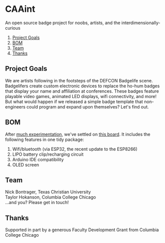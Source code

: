 # CAAint
An open source badge project for noobs, artists, and the interdimensionally-curious

1. [Project Goals](#project-goals)
2. [BOM](#bom)
3. [Team](#team)
4. [Thanks](#thanks)

## Project Goals
We are artists following in the footsteps of the DEFCON Badgelife scene. Badgelifers create custom electronic devices to replace the ho-hum badges that display your name and affiliation at conferences. These badges feature playable video games, animated LED displays, wifi connectivity, and more! But what would happen if we released a simple badge template that non-engineers could program and expand upon themselves? Let's find out.

## BOM
After [much experimentation](/Archive), we've settled on [this board](https://www.aliexpress.com/item/TTGO-ESP8266-ESP32-0-96-0-96-inch-OLED-Display-WiFi-Bluetooth-18650-Lithium-Battery-Shield/32839517061.html?spm=a2g0s.9042311.0.0.qXU7bh). It includes the following features in one tidy package:

1. Wifi/bluetooth (via ESP32, the recent update to the ESP8266)
2. LIPO battery clip/recharging circuit
3. Arduino IDE compatibility
4. OLED screen

## Team
Nick Bontrager, Texas Christian University  
Taylor Hokanson, Columbia College Chicago  
...and you? Please get in touch!

## Thanks
Supported in part by a generous Faculty Development Grant from Columbia College Chicago
